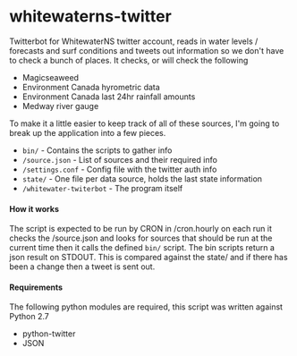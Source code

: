 # whitewaterns-twitter
Twitterbot for WhitewaterNS twitter account, reads in water levels / forecasts and surf conditions
and tweets out information so we don't have to check a bunch of places. It checks, or will check 
the following

 * Magicseaweed
 * Environment Canada hyrometric data
 * Environment Canada last 24hr rainfall amounts
 * Medway river gauge

To make it a little easier to keep track of all of these sources, I'm going to break
up the application into a few pieces. 

* `bin/` - Contains the scripts to gather info
* `/source.json` - List of sources and their required info
* `/settings.conf` - Config file with the twitter auth info
* `state/` - One file per data source, holds the last state information
* `/whitewater-twiterbot` - The program itself

#### How it works

 The script is expected to be run by CRON in /cron.hourly on each run it
 checks the /source.json and looks for sources that should be run at the
 current time then it calls the defined `bin/` script. The bin scripts
 return a json result on STDOUT. This is compared against the state/ and
 if there has been a change then a tweet is sent out. 

#### Requirements

 The following python modules are required, this script was written against Python 2.7

 * python-twitter
 * JSON 
